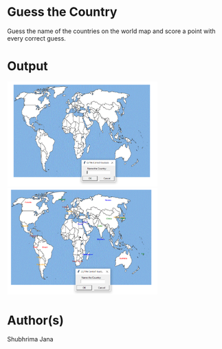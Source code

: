 # Guess the Country

<p> Guess the name of the countries on the world map and score a point with every correct guess.</p>

# Output
<img src="blank.png" width="350"/>
<img src="guessed_countries.png" width="350"/>

# Author(s)
Shubhrima Jana